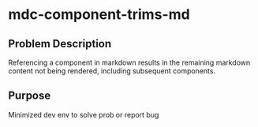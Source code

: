 # mdc-component-trims-md

## Problem Description

Referencing a component in markdown results in the remaining markdown content not being rendered, including subsequent components.

## Purpose

Minimized dev env to solve prob or report bug
